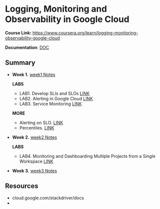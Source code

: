 # Logging, Monitoring and Observability in Google Cloud

**Course Link:** https://www.coursera.org/learn/logging-monitoring-observability-google-cloud

**Documentation**: [DOC](./docs)

## Summary

- **Week 1.** [week1 Notes](./week1.md)

  **LABS**

  - LAB1. Develop SLIs and SLOs [LINK](./LAB1_Develop_SLI_and_SLOs.md)
  - LAB2. Alerting in Google Cloud [LINK](./LAB2_Alerting_in_Google_Cloud.md)
  - LAB3. Service Monitoring [LINK](./LAB3_Service_Monitoring.md)

  **MORE**

  - Alerting on SLO. [LINK](./Alerting_on_SLO.md)
  - Percentiles.  [LINK](./Percentiles.md)

- **Week 2.** [week2 Notes](./week2.md)

  **LABS**

  - LAB4. Monitoring and Dashboarding Multiple Projects from a Single Workspace [LINK](./LAB4_Monitoring_and_Dashboarding_Multiple_Projects.md)

- **Week 3.** [week3 Notes](./week3.md)



## Resources

- cloud.google.com/stackdriver/docs
- 

